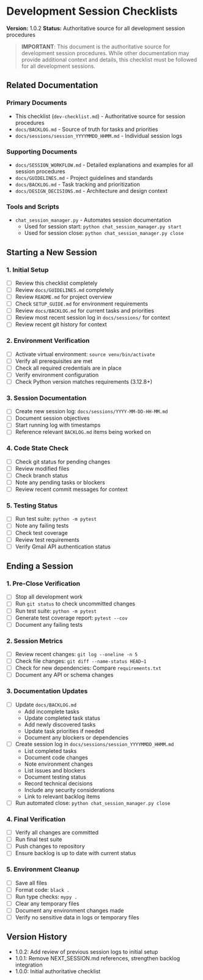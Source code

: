 # Development Session Checklists

**Version:** 1.0.2
**Status:** Authoritative source for all development session procedures

> **IMPORTANT**: This document is the authoritative source for development session procedures. While other documentation may provide additional context and details, this checklist must be followed for all development sessions.

## Related Documentation

### Primary Documents
- This checklist (`dev-checklist.md`) - Authoritative source for session procedures
- `docs/BACKLOG.md` - Source of truth for tasks and priorities
- `docs/sessions/session_YYYYMMDD_HHMM.md` - Individual session logs

### Supporting Documents
- `docs/SESSION_WORKFLOW.md` - Detailed explanations and examples for all session procedures
- `docs/GUIDELINES.md` - Project guidelines and standards
- `docs/BACKLOG.md` - Task tracking and prioritization
- `docs/DESIGN_DECISIONS.md` - Architecture and design context

### Tools and Scripts
- `chat_session_manager.py` - Automates session documentation
  - Used for session start: `python chat_session_manager.py start`
  - Used for session close: `python chat_session_manager.py close`

## Starting a New Session

### 1. Initial Setup
- [ ] Review this checklist completely
- [ ] Review `docs/GUIDELINES.md` completely
- [ ] Review `README.md` for project overview
- [ ] Check `SETUP_GUIDE.md` for environment requirements
- [ ] Review `docs/BACKLOG.md` for current tasks and priorities
- [ ] Review most recent session log in `docs/sessions/` for context
- [ ] Review recent git history for context

### 2. Environment Verification
- [ ] Activate virtual environment: `source venv/bin/activate`
- [ ] Verify all prerequisites are met
- [ ] Check all required credentials are in place
- [ ] Verify environment configuration
- [ ] Check Python version matches requirements (3.12.8+)

### 3. Session Documentation
- [ ] Create new session log: `docs/sessions/YYYY-MM-DD-HH-MM.md`
- [ ] Document session objectives
- [ ] Start running log with timestamps
- [ ] Reference relevant `BACKLOG.md` items being worked on

### 4. Code State Check
- [ ] Check git status for pending changes
- [ ] Review modified files
- [ ] Check branch status
- [ ] Note any pending tasks or blockers
- [ ] Review recent commit messages for context

### 5. Testing Status
- [ ] Run test suite: `python -m pytest`
- [ ] Note any failing tests
- [ ] Check test coverage
- [ ] Review test requirements
- [ ] Verify Gmail API authentication status

## Ending a Session

### 1. Pre-Close Verification
- [ ] Stop all development work
- [ ] Run `git status` to check uncommitted changes
- [ ] Run test suite: `python -m pytest`
- [ ] Generate test coverage report: `pytest --cov`
- [ ] Document any failing tests

### 2. Session Metrics
- [ ] Review recent changes: `git log --oneline -n 5`
- [ ] Check file changes: `git diff --name-status HEAD~1`
- [ ] Check for new dependencies: Compare `requirements.txt`
- [ ] Document any API or schema changes

### 3. Documentation Updates
- [ ] Update `docs/BACKLOG.md`
  - Add incomplete tasks
  - Update completed task status
  - Add newly discovered tasks
  - Update task priorities if needed
  - Document any blockers or dependencies
- [ ] Create session log in `docs/sessions/session_YYYYMMDD_HHMM.md`
  - List completed tasks
  - Document code changes
  - Note environment changes
  - List issues and blockers
  - Document testing status
  - Record technical decisions
  - Include any security considerations
  - Link to relevant backlog items
- [ ] Run automated close: `python chat_session_manager.py close`

### 4. Final Verification
- [ ] Verify all changes are committed
- [ ] Run final test suite
- [ ] Push changes to repository
- [ ] Ensure backlog is up to date with current status

### 5. Environment Cleanup
- [ ] Save all files
- [ ] Format code: `black .`
- [ ] Run type checks: `mypy .`
- [ ] Clear any temporary files
- [ ] Document any environment changes made
- [ ] Verify no sensitive data in logs or temporary files

## Version History
- 1.0.2: Add review of previous session logs to initial setup
- 1.0.1: Remove NEXT_SESSION.md references, strengthen backlog integration
- 1.0.0: Initial authoritative checklist
